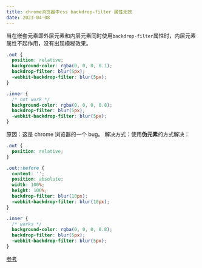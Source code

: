 ```yaml
---
title: chrome浏览器中css backdrop-filter 属性无效
date: 2023-04-08
---
```


当在嵌套元素即外层元素和内层元素同时使用`backdrop-filter`属性时，内层元素属性不起作用，没有出现模糊效果。

```css
.out {
  position: relative;
  background-color: rgba(0, 0, 0, 0.1);
  backdrop-filter: blur(5px);
  -webkit-backdrop-filter: blur(5px);
}

.inner {
  /* not work */
  background-color: rgba(0, 0, 0, 0.8);
  backdrop-filter: blur(5px);
  -webkit-backdrop-filter: blur(5px);
}
```

原因：这是 chrome 浏览器的一个 bug。
解决方式：使用**伪元素**的方式解决：

```css
.out {
  position: relative;
}

.out::before {
  content: '';
  position: absolute;
  width: 100%;
  height: 100%;
  backdrop-filter: blur(10px);
  -webkit-backdrop-filter: blur(10px);
}

.inner {
  /* works */
  background-color: rgba(0, 0, 0, 0.8);
  backdrop-filter: blur(5px);
  -webkit-backdrop-filter: blur(5px);
}
```

[参考](https://stackoverflow.com/questions/60997948/backdrop-filter-not-working-for-nested-elements-in-chrome)
